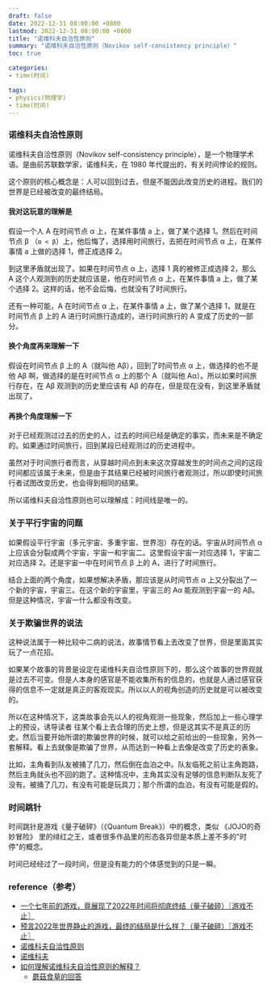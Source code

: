 ```yaml
---
draft: false
date: 2022-12-31 08:00:00 +0800
lastmod: 2022-12-31 08:00:00 +0800
title: "诺维科夫自洽性原则"
summary: "诺维科夫自洽性原则（Novikov self-consistency principle）"
toc: true

categories:
- time(时间)

tags:
- physics(物理学)
- time(时间)
---
```


### 诺维科夫自洽性原则

诺维科夫自洽性原则（Novikov self-consistency principle），是一个物理学术语。是由前苏联数学家，诺维科夫，在 1980 年代提出的，有关时间悖论的规则。

这个原则的核心概念是：人可以回到过去，但是不能因此改变历史的进程。我们的世界是已经被改变的最终结局。

#### 我对这玩意的理解是

假设一个人 A 在时间节点 α 上，在某件事情 a 上，做了某个选择 1。然后在时间节点 β （`α < β`）上，他后悔了，选择用时间旅行，去把在时间节点 α 上，在某件事情 a 上做的选择 1，修正成选择 2。

到这里矛盾就出现了。如果在时间节点 α 上，选择 1 真的被修正成选择 2，那么 A 这个人观测到的历史就应该是，他在时间节点 α 上，在某件事情 a 上，做了某个选择 2。这样的话，他不会后悔，也就没有了时间旅行。

还有一种可能，A 在时间节点 α 上，在某件事情 a 上，做了某个选择 1，就是在时间节点 β 上的 A 进行时间旅行造成的，进行时间旅行的 A 变成了历史的一部分。

#### 换个角度再来理解一下

假设在时间节点 β 上的 A（就叫他 Aβ），回到了时间节点 α 上，做选择的也不是他 Aβ 啊，做选择的是在时间节点 α 上的那个 A（就叫他 Aα）。所以如果时间旅行存在，在 Aβ 观测到的历史里应该有 Aβ 的存在，但是现在没有，到这里矛盾就出现了。

#### 再换个角度理解一下

对于已经观测过过去的历史的人，过去的时间已经是确定的事实，而未来是不确定的。如果通过时间旅行，回到某段已经观测过的历史进程中。

虽然对于时间旅行者而言，从穿越时间点到未来这次穿越发生的时间点之间的这段时间都应该属于未来，但是由于其结果已经被时间旅行者观测过，所以即使时间旅行者试图改变历史，也会得到相同的结果。

所以诺维科夫自洽性原则也可以理解成：时间线是唯一的。

### 关于平行宇宙的问题

如果假设平行宇宙（多元宇宙、多重宇宙、世界泡）存在的话。宇宙从时间节点 α 上应该会分裂成两个宇宙，宇宙一和宇宙二。这里假设宇宙一对应选择 1，宇宙二对应选择 2。还是宇宙一中在时间节点 β 上的 A，进行了时间旅行。

结合上面的两个角度，如果想解决矛盾，那应该是从时间节点 α 上又分裂出了一个新的宇宙，宇宙三。在这个新的宇宙里，宇宙三的 Aα 能观测到宇宙一的 Aβ。但是这种情况，宇宙一什么都没有改变。

### 关于欺骗世界的说法

这种说法属于一种比较中二病的说法，故事情节看上去改变了世界，但是里面其实玩了一点花招。

如果某个故事的背景是设定在诺维科夫自洽性原则下的，那么这个故事的世界观就是过去不可变。但是人本身的感官是不能收集所有的信息的，也就是人通过感官获得的信息不一定就是真正的客观现实。所以以人的视角创造的历史就是可以被改变的。

所以在这种情况下，这类故事会先以人的视角观测一些现象，然后加上一些心理学上的预设，诱导读者 往某个看上去合理的历史上想，但是这其实不是真正的历史。然后当要开始所谓的欺骗世界的时候，就可以给之前给出的一些现象，另外一套解释。看上去就像是欺骗了世界，从而达到一种看上去像是改变了历史的表象。

比如，主角看到队友被捅了几刀，然后倒在血泊之中。队友临死之前让主角跑路，然后主角就头也不回的跑了。这种情况中，主角其实没有足够的信息判断队友死了没有。被捅了几刀，有没有可能是玩具刀；那个所谓的血泊，有没有可能是假的。

### 时间跳针

时间跳针是游戏《量子破碎》（《Quantum Break》）中的概念，类似 《JOJO的奇妙冒险》 里的绯红之王，或者很多作品里的形态各异但是本质上差不多的"时停"的概念。

时间已经经过了一段时间，但是没有能力的个体感觉到的只是一瞬。

### reference（参考）

- [一个七年前的游戏，竟展现了2022年时间将彻底终结（量子破碎）〖游戏不止〗](https://www.bilibili.com/video/BV1mD4y1B7eX)
- [预言2022年世界静止的游戏，最终的结局是什么样？（量子破碎）〖游戏不止〗](https://www.bilibili.com/video/BV1og411m7LH)
- [诺维科夫自洽性原则](https://baike.baidu.com/item/%E8%AF%BA%E7%BB%B4%E7%A7%91%E5%A4%AB%E8%87%AA%E6%B4%BD%E6%80%A7%E5%8E%9F%E5%88%99/10584038)
- [诺维科夫](https://baike.baidu.com/item/%E8%AF%BA%E7%BB%B4%E7%A7%91%E5%A4%AB/17749)
- [如何理解诺维科夫自洽性原则的解释？](https://www.zhihu.com/question/51427702)
  - [蘑菇食草的回答](https://www.zhihu.com/question/51427702/answer/127927782)
